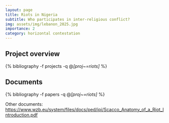 ```yaml
---
layout: page
title: Riots in Nigeria
subtitle: Who participates in inter-religious conflict?
img: assets/img/lebanon_2025.jpg
importance: 2
category: horizontal contestation
---
```


## Project overview

<div class="publications">

  {% bibliography -f projects -q @*[proj~=riots]* %}

</div>

## Documents

<div class="publications">

  {% bibliography -f papers -q @*[proj~=riots]* %}

</div>



Other documents: 
https://www.wzb.eu/system/files/docs/ped/ipi/Scacco_Anatomy_of_a_Riot_Introduction.pdf 
